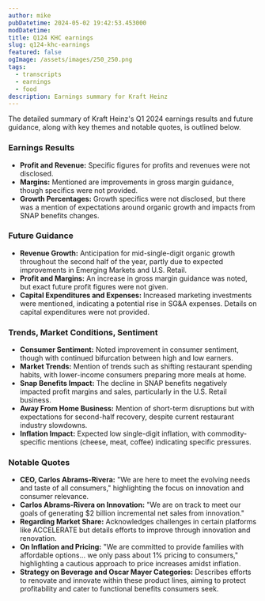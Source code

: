 ```yaml
---
author: mike
pubDatetime: 2024-05-02 19:42:53.453000
modDatetime: 
title: Q124 KHC earnings
slug: q124-khc-earnings
featured: false
ogImage: /assets/images/250_250.png
tags:
  - transcripts
  - earnings
  - food
description: Earnings summary for Kraft Heinz
---
```

The detailed summary of Kraft Heinz's Q1 2024 earnings results and future guidance, along with key themes and notable quotes, is outlined below.

### Earnings Results
- **Profit and Revenue:** Specific figures for profits and revenues were not disclosed.
- **Margins:** Mentioned are improvements in gross margin guidance, though specifics were not provided.
- **Growth Percentages:** Growth specifics were not disclosed, but there was a mention of expectations around organic growth and impacts from SNAP benefits changes.

### Future Guidance
- **Revenue Growth:** Anticipation for mid-single-digit organic growth throughout the second half of the year, partly due to expected improvements in Emerging Markets and U.S. Retail.
- **Profit and Margins:** An increase in gross margin guidance was noted, but exact future profit figures were not given.
- **Capital Expenditures and Expenses:** Increased marketing investments were mentioned, indicating a potential rise in SG&A expenses. Details on capital expenditures were not provided.

### Trends, Market Conditions, Sentiment
- **Consumer Sentiment:** Noted improvement in consumer sentiment, though with continued bifurcation between high and low earners.
- **Market Trends:** Mention of trends such as shifting restaurant spending habits, with lower-income consumers preparing more meals at home.
- **Snap Benefits Impact:** The decline in SNAP benefits negatively impacted profit margins and sales, particularly in the U.S. Retail business.
- **Away From Home Business:** Mention of short-term disruptions but with expectations for second-half recovery, despite current restaurant industry slowdowns.
- **Inflation Impact:** Expected low single-digit inflation, with commodity-specific mentions (cheese, meat, coffee) indicating specific pressures.

### Notable Quotes
- **CEO, Carlos Abrams-Rivera:** "We are here to meet the evolving needs and taste of all consumers," highlighting the focus on innovation and consumer relevance.
- **Carlos Abrams-Rivera on Innovation:** "We are on track to meet our goals of generating $2 billion incremental net sales from innovation."
- **Regarding Market Share:** Acknowledges challenges in certain platforms like ACCELERATE but details efforts to improve through innovation and renovation.
- **On Inflation and Pricing:** "We are committed to provide families with affordable options... we only pass about 1% pricing to consumers," highlighting a cautious approach to price increases amidst inflation.
- **Strategy on Beverage and Oscar Mayer Categories:** Describes efforts to renovate and innovate within these product lines, aiming to protect profitability and cater to functional benefits consumers seek.

